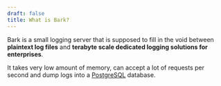 ```yaml
---
draft: false
title: What is Bark?
---
```

Bark is a small logging server that is supposed to fill in the void between **plaintext log files** and **terabyte scale dedicated logging solutions for enterprises**. 

It takes very low amount of memory, can accept a lot of requests per second and dump logs into a [PostgreSQL](http://postgresql.org) database. 